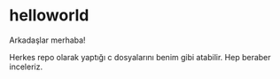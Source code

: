 # helloworld


Arkadaşlar merhaba!

Herkes repo olarak yaptığı c dosyalarını benim gibi atabilir. 
Hep beraber inceleriz. 
